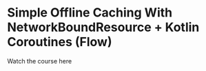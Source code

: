 # Simple Offline Caching With NetworkBoundResource + Kotlin Coroutines (Flow)

Watch the course here
